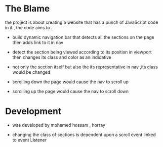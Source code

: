 # The Blame

the project is about creating a website that has a punch of JavaScript code in it , the code aims to .

* build dynamic navigation bar that detects all the sections on the page then adds link to it in nav

* detect the section being viewed according to its position in viewport then changes its class
and color as an indicative

* not only the section itself but also the its representative in nav ,its class would be changed

* scrolling down the page would cause the nav to scroll up

* scrolling up the page would cause the nav to scroll down

# Development

* was developed by mohamed hossam , horray

* changing the class of sections is dependent upon a scroll event linked to event Listener
